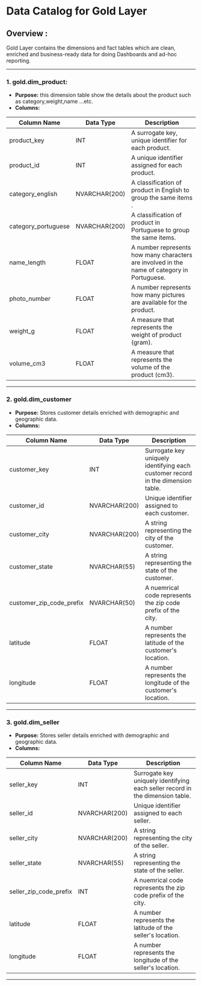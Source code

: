 # Data Catalog for Gold Layer 

## Overview :  
Gold Layer contains the dimensions and fact tables which are clean, enriched and business-ready data for doing Dashboards 
and ad-hoc reporting.
 
   --- 

### 1. **gold.dim_product**:
     
- **Purpose:** this dimension table show the details about the product such as category,weight,name ...etc.
- **Columns:** 
  
  
| Column Name           |  Data Type    |                Description                                                                  |
|-----------------------|---------------|---------------------------------------------------------------------------------------------|
| product_key           |    INT        |  A surrogate key, unique identifier for each product.                                       |
| product_id            |    INT        |  A unique identifier assigned  for each product.                                            |
| category_english      | NVARCHAR(200) |  A classification of product in English to group the same items .                           |
| category_portuguese   | NVARCHAR(200) |  A classification of product in Portuguese to group the same items.                         |
| name_length           |   FLOAT       |  A number represents how many characters are involved in the name of category in Portuguese.|
| photo_number          |   FLOAT       |  A number represents how many pictures are available for the product.                       |
| weight_g              |   FLOAT       |  A measure that represents the weight of product (gram).                                    |
| volume_cm3            |   FLOAT       |  A measure that represents the volume of the product (cm3).                                 |
	 	 
---

### 2. **gold.dim_customer**
- **Purpose:** Stores customer details enriched with demographic and geographic data.
- **Columns:**

| Column Name               | Data Type     | Description                                                                                   |
|---------------------------|---------------|-----------------------------------------------------------------------------------------------|
| customer_key              | INT           | Surrogate key uniquely identifying each customer record in the dimension table.               |
| customer_id               | NVARCHAR(200) | Unique identifier assigned to each customer.                                                  |
| customer_city             | NVARCHAR(200) | A string representing the city of the customer.                                               |
| customer_state            | NVARCHAR(55)  | A string representing the state of the customer.                                              |
| customer_zip_code_prefix  | NVARCHAR(50)  | A nuemrical code represents the zip code prefix of the city.                                  |
| latitude                  | FLOAT         | A number represents the latitude of the customer's location.                                  |
| longitude                 | FLOAT         | A number represents the longitude of the customer's location.                                 |


---

### 3. **gold.dim_seller**
- **Purpose:** Stores seller details enriched with demographic and geographic data.
- **Columns:**

| Column Name               | Data Type     | Description                                                                                   |
|---------------------------|---------------|-----------------------------------------------------------------------------------------------|
| seller_key                | INT            | Surrogate key uniquely identifying each seller record in the dimension table.               |
| seller_id                 | NVARCHAR(200) | Unique identifier assigned to each seller.                                                  |
| seller_city               | NVARCHAR(200) | A string representing the city of the seller.                                               |
| seller_state              | NVARCHAR(55)  | A string representing the state of the seller.                                              |
| seller_zip_code_prefix    | INT           | A nuemrical code represents the zip code prefix of the city.                                  |
| latitude                  | FLOAT         | A number represents the latitude of the seller's location.                                  |
| longitude                 | FLOAT         | A number represents the longitude of the seller's location.                                 |


---


